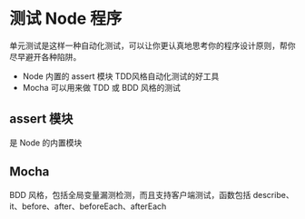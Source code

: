 # 测试 Node 程序

单元测试是这样一种自动化测试，可以让你更认真地思考你的程序设计原则，帮你尽早避开各种陷阱。

- Node 内置的 assert 模块 TDD风格自动化测试的好工具
- Mocha 可以用来做 TDD 或 BDD 风格的测试

## assert 模块

是 Node 的内置模块

## Mocha

BDD 风格，包括全局变量漏测检测，而且支持客户端测试，函数包括 describe、it、before、after、beforeEach、afterEach
